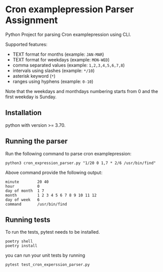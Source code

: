 # Cron examplepression Parser Assignment

Python Project for parsing Cron examplepression using CLI. 

Supported features:
- TEXT format for months (example: `JAN-MAR`)
- TEXT format for weekdays (example: `MON-WED`)
- comma separated values (example: `1,2,3,4,5,6,7,8`)
- intervals using slashes (example: `*/10`)
- asterisk keyword (`*`)
- ranges using hyphens (example: `0-10`)



Note that the weekdays and monthdays numbering starts from 0 and the first weekday is Sunday.

## Installation
python with version >= 3.70. 

## Running the parser

Run the following command to parse cron examplepression:

```
python3 cron_expression_parser.py "1/20 0 1,7 * 2/6 /usr/bin/find"
```

Above command provide the following output:

```
minute        20 40
hour          0
day of month  1 7
month         1 2 3 4 5 6 7 8 9 10 11 12
day of week   6
command       /usr/bin/find
```

## Running tests
To run the tests, pytest needs to be installed.


```
poetry shell
poetry install
```

you can run your unit tests by running

```
pytest test_cron_experssion_parser.py
```
